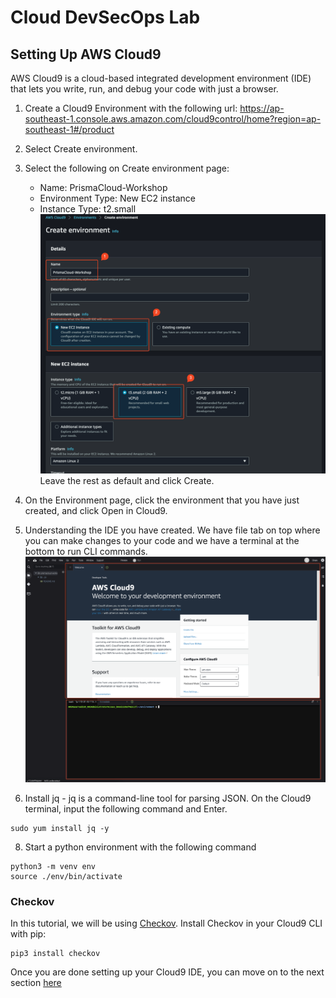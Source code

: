 # Cloud DevSecOps Lab
## Setting Up AWS Cloud9
AWS Cloud9 is a cloud-based integrated development environment (IDE) that lets you write, run, and debug your code with just a browser.
1. Create a Cloud9 Environment with the following url:
https://ap-southeast-1.console.aws.amazon.com/cloud9control/home?region=ap-southeast-1#/product
2. Select Create environment.
3. Select the following on Create environment page:
    * Name: PrismaCloud-Workshop
    * Environment Type: New EC2 instance
    * Instance Type: t2.small
![alt text](/resources/aws-create-cloud9-2.png?raw=true)
    Leave the rest as default and click Create.
4. On the Environment page, click the environment that you have just created, and click Open in Cloud9.
5. Understanding the IDE you have created. We have file tab on top where you can make changes to your code and we have a terminal at the bottom to run CLI commands.
![alt text](/resources/cloud9-intro.png?raw=true)

7. Install jq - jq is a command-line tool for parsing JSON. On the Cloud9 terminal, input the following command and Enter. 
```
sudo yum install jq -y
```
8. Start a python environment with the following command
```
python3 -m venv env
source ./env/bin/activate 
```

### Checkov
In this tutorial, we will be using [Checkov](https://www.checkov.io/). Install Checkov in your Cloud9 CLI with pip:
```
pip3 install checkov
```

Once you are done setting up your Cloud9 IDE, you can move on to the next section [here](/03-PreparingTerraformCloud.md)
